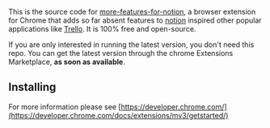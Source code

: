 This is the source code for [more-features-for-notion](https://github.com/kulesko/more-features-for-notion), a browser extension for Chrome that adds so far absent features to [notion](https://www.notion.so/) inspired other popular applications like [Trello](https://trello.com/). It is 100% free and open-source.

If you are only interested in running the latest version, you don't need this repo. You can get the latest version through the chrome Extensions Marketplace, **as soon as available**.


## Installing

For more information please see [https://developer.chrome.com/](https://developer.chrome.com/docs/extensions/mv3/getstarted/)
